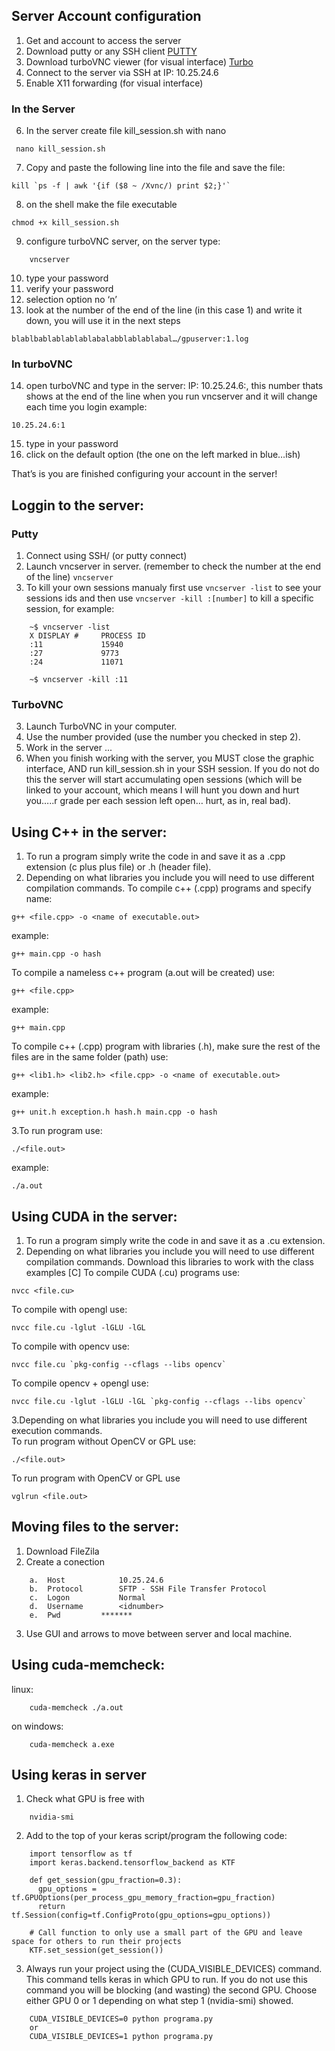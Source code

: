 ## Server Account configuration
1.	Get and account to access the server 
2.	Download putty or any SSH client [PUTTY](https://www.chiark.greenend.org.uk/~sgtatham/putty/latest.html)
3.	Download turboVNC viewer (for visual interface) [Turbo](https://sourceforge.net/projects/turbovnc/) 
4.	Connect to the server via SSH at IP: 10.25.24.6 
5.	Enable X11 forwarding (for visual interface)
### In the Server
6.	In the server create file kill_session.sh with nano
```
 nano kill_session.sh 
```
7.	Copy and paste the following line into the file and save the file:
```
kill `ps -f | awk '{if ($8 ~ /Xvnc/) print $2;}'`
```
8.	on the shell make the file executable
```
chmod +x kill_session.sh
```
9.	configure turboVNC server, on the server type:
```
	vncserver
```
10.	type your password 
11.	verify your password
12.	selection option no ‘n’
13.	look at the number of the end of the line (in this case 1) and write it down, you will use it in the next steps 
``` 
blablbablablablablabalabblablablabal…/gpuserver:1.log
```
### In turboVNC
14.	open turboVNC and type in the server: IP: 10.25.24.6:<port number>, this number thats shows at the end of the line when you run vncserver and it will change each time you login example: 
```
10.25.24.6:1
```
15.	type in your password
16.	click on the default option (the one on the left marked in blue…ish)

That’s is you are finished configuring your account in the server!


## Loggin to the server:

### Putty
1.	Connect using SSH/ (or putty connect)
2.	Launch vncserver in server. (remember to check the number at the end of the line)
``` vncserver ```
3. 	To kill your own sessions manualy first use ```vncserver -list``` to see your sessions ids and then use ```vncserver -kill :[number]``` to kill a specific session, for example:
``` 
	~$ vncserver -list
	X DISPLAY #     PROCESS ID
	:11             15940
	:27             9773
	:24             11071

	~$ vncserver -kill :11
```
### TurboVNC
3.	Launch TurboVNC in your computer.
4.	Use the number provided (use the number you checked in step 2).
5.	Work in the server ...
6.	When you finish working with the server, you MUST close the graphic interface, AND run kill_session.sh in your SSH session. If you do not do this the server will start accumulating open sessions (which will be linked to your account, which means I will hunt you down and hurt you…..r grade per each session left open… hurt, as in, real bad).

## Using C++ in the server:
1.	To run a program simply write the code in and save it as a .cpp extension (c plus plus file) or .h (header file).
2.	Depending on what libraries you include you will need to use different compilation commands.
To compile c++ (.cpp) programs and specify name: 
```	
g++ <file.cpp> -o <name of executable.out> 
``` 
example: 
```
g++ main.cpp -o hash
```
To compile a nameless c++ program (a.out will be created) use: 
```
g++ <file.cpp>
``` 
example: 
```
g++ main.cpp
```
To compile c++ (.cpp) program with libraries (.h), make sure the rest of the files are in the same folder (path) use: 
```	
g++ <lib1.h> <lib2.h> <file.cpp> -o <name of executable.out> 
``` 
example: 
```
g++ unit.h exception.h hash.h main.cpp -o hash
```
3.To run program use:
```
./<file.out> 
``` 
example: 
```
./a.out
```

## Using CUDA in the server:

1.	To run a program simply write the code in and save it as a .cu extension.
2.	Depending on what libraries you include you will need to use different compilation commands. Download this libraries to work with the class examples [C]
To compile CUDA (.cu) programs use: 
```	
nvcc <file.cu> 
```
To compile with opengl use: 
```
nvcc file.cu -lglut -lGLU -lGL 
```
To compile with opencv use: 
```
nvcc file.cu `pkg-config --cflags --libs opencv` 
```
To compile opencv + opengl use: 
```
nvcc file.cu -lglut -lGLU -lGL `pkg-config --cflags --libs opencv` 
```
3.Depending on what libraries you include you will need to use different execution commands.	
To run program without OpenCV or GPL use:
```
./<file.out> 
```
To run program with OpenCV or GPL use
```
vglrun <file.out>
```
	
## Moving files to the server:

1.	Download FileZila
2.	Create a conection 
```
	a.	Host 			10.25.24.6
	b.	Protocol	 	SFTP - SSH File Transfer Protocol
	c.	Logon 			Normal
	d.	Username 		<idnumber>
	e.	Pwd			*******
```
3.	Use GUI and arrows to move between server and local machine.

## Using cuda-memcheck:
linux:
```
    cuda-memcheck ./a.out
```
on windows:
```
    cuda-memcheck a.exe
```
## Using keras in server
1.	Check what GPU is free with
```
	nvidia-smi
```
2.	Add to the top of your keras script/program the following code:
```
	import tensorflow as tf
	import keras.backend.tensorflow_backend as KTF

	def get_session(gpu_fraction=0.3):
	  gpu_options = tf.GPUOptions(per_process_gpu_memory_fraction=gpu_fraction)
	  return tf.Session(config=tf.ConfigProto(gpu_options=gpu_options))

	# Call function to only use a small part of the GPU and leave space for others to run their projects
	KTF.set_session(get_session())
```
3. 	Always run your project using the (CUDA_VISIBLE_DEVICES) command. This command tells keras in which GPU to run. If you do not use this command  you will be blocking (and wasting) the second GPU. Choose either GPU 0 or 1 depending on what step 1 (nvidia-smi) showed.
```
	CUDA_VISIBLE_DEVICES=0 python programa.py
	or
	CUDA_VISIBLE_DEVICES=1 python programa.py
```
